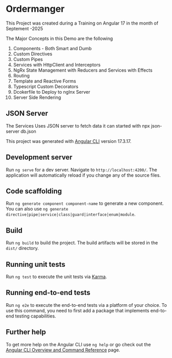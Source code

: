 # Ordermanger

This Project was created during a Training on Angular 17 in the month of Septement -2025

The Major Concepts in this Demo are the  following  

1) Components - Both Smart and Dumb
2) Custom Directives
3) Custom Pipes
4) Services with HttpClient and Interceptors
5) NgRx State Management with Reducers and Services with Effects
6) Routing
7) Template and Reactive Forms
8) Typescript Custom Decorators
9) Dcokerfile to Deploy to ngInx Server
10) Server Side Rendering 

## JSON Server

The Services Uses JSON server to fetch data it can started with npx json-server db.json 

This project was generated with [Angular CLI](https://github.com/angular/angular-cli) version 17.3.17.

## Development server

Run `ng serve` for a dev server. Navigate to `http://localhost:4200/`. The application will automatically reload if you change any of the source files.

## Code scaffolding

Run `ng generate component component-name` to generate a new component. You can also use `ng generate directive|pipe|service|class|guard|interface|enum|module`.

## Build

Run `ng build` to build the project. The build artifacts will be stored in the `dist/` directory.

## Running unit tests

Run `ng test` to execute the unit tests via [Karma](https://karma-runner.github.io).

## Running end-to-end tests

Run `ng e2e` to execute the end-to-end tests via a platform of your choice. To use this command, you need to first add a package that implements end-to-end testing capabilities.

## Further help

To get more help on the Angular CLI use `ng help` or go check out the [Angular CLI Overview and Command Reference](https://angular.io/cli) page.

